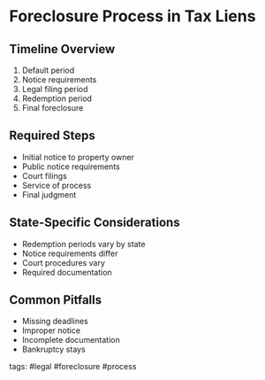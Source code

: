 # Foreclosure Process in Tax Liens

## Timeline Overview
1. Default period
2. Notice requirements
3. Legal filing period
4. Redemption period
5. Final foreclosure

## Required Steps
- Initial notice to property owner
- Public notice requirements
- Court filings
- Service of process
- Final judgment

## State-Specific Considerations
- Redemption periods vary by state
- Notice requirements differ
- Court procedures vary
- Required documentation

## Common Pitfalls
- Missing deadlines
- Improper notice
- Incomplete documentation
- Bankruptcy stays

tags: #legal #foreclosure #process 